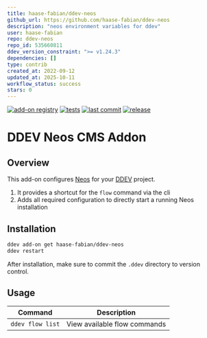 ```yaml
---
title: haase-fabian/ddev-neos
github_url: https://github.com/haase-fabian/ddev-neos
description: "neos environment variables for ddev"
user: haase-fabian
repo: ddev-neos
repo_id: 535660811
ddev_version_constraint: ">= v1.24.3"
dependencies: []
type: contrib
created_at: 2022-09-12
updated_at: 2025-10-11
workflow_status: success
stars: 0
---
```


[![add-on registry](https://img.shields.io/badge/DDEV-Add--on_Registry-blue)](https://addons.ddev.com)
[![tests](https://github.com/haase-fabian/ddev-neos/actions/workflows/tests.yml/badge.svg?branch=main)](https://github.com/haase-fabian/ddev-neos/actions/workflows/tests.yml?query=branch%3Amain)
[![last commit](https://img.shields.io/github/last-commit/haase-fabian/ddev-neos)](https://github.com/haase-fabian/ddev-neos/commits)
[![release](https://img.shields.io/github/v/release/haase-fabian/ddev-neos)](https://github.com/haase-fabian/ddev-neos/releases/latest)

# DDEV Neos CMS Addon

## Overview

This add-on configures [Neos](https://neos.io) for your [DDEV](https://ddev.com/) project.

1. It provides a shortcut for the `flow` command via the cli
2. Adds all required configuration to directly start a running Neos installation

## Installation

```bash
ddev add-on get haase-fabian/ddev-neos
ddev restart
```

After installation, make sure to commit the `.ddev` directory to version control.

## Usage

| Command                       | Description                  |
|-------------------------------|------------------------------|
| `ddev flow list`              | View available flow commands |
